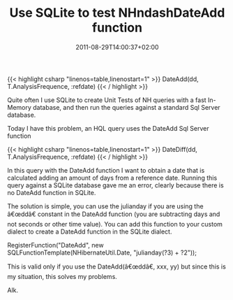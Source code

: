﻿---
title: "Use SQLite to test NHndashDateAdd function"
description: ""
date: 2011-08-29T14:00:37+02:00
draft: false
tags: [Nhibernate]
categories: [Nhibernate]
---
{{< highlight csharp "linenos=table,linenostart=1" >}}
DateAdd(dd, T.AnalysisFrequence, :refdate)
{{< / highlight >}}

Quite often I use SQLite to create Unit Tests of NH queries with a fast In-Memory database, and then run the queries against a standard Sql Server database.

Today I have this problem, an HQL query uses the DateAdd Sql Server function

{{< highlight csharp "linenos=table,linenostart=1" >}}
DateDiff(dd, T.AnalysisFrequence, :refdate)
{{< / highlight >}}

In this query with the DateAdd function I want to obtain a date that is calculated adding an amount of days from a reference date. Running this query against a SQLite database gave me an error, clearly because there is no DateAdd function in SQLite.

The solution is simple, you can use the julianday if you are using the â€œddâ€ constant in the DateAdd function (you are subtracting days and not seconds or other time value). You can add this function to your custom dialect to create a DateAdd function in the SQLite dialect.

RegisterFunction("DateAdd", new SQLFunctionTemplate(NHibernateUtil.Date, "julianday(?3) + ?2"));

This is valid only if you use the DateAdd(â€œddâ€, xxx, yy) but since this is my situation, this solves my problems.

Alk.
